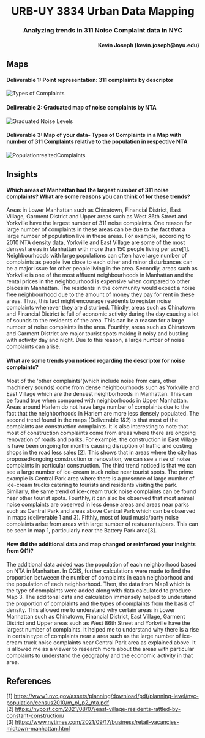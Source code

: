 
<h1 align="center">
URB-UY 3834 Urban Data Mapping </h1>

<h3 align="center"> Analyzing trends in 311 Noise Complaint data in NYC </h>
<h4 align="right"> Kevin Joseph (kevin.joseph@nyu.edu) </h>

## Maps

#### Deliverable 1: Point representation: 311 complaints by descriptor 

![Types of Complaints](https://user-images.githubusercontent.com/44895177/136876572-632a8873-d5dc-4831-b744-8f4c3aa4c613.png)

#### Deliverable 2: Graduated map of noise complaints by NTA

![Graduated Noise Levels](https://user-images.githubusercontent.com/44895177/136878247-65b495a5-7104-44f5-a6a9-aa3b96f45d8e.png)

#### Deliverable 3: Map of your data- Types of Complaints in a Map with number of 311 Complaints relative to the population in respective NTA

![PopulationrealtedComplaints](https://user-images.githubusercontent.com/44895177/136881732-b663fdf4-6112-4276-b546-80803aefe149.png)


## Insights

#### Which areas of Manhattan had the largest number of 311 noise complaints? What are some reasons you can think of for these trends?

Areas in Lower Manhattan such as Chinatown, Financial District, East Village, Garment District and Upper areas such as West 86th Street and Yorkville have the largest number of 311 noise complaints. One reason for large number of complaints in these areas can be due to the fact that a large number of population live in these areas. For example, according to 2010 NTA density data, Yorkville and East Village are some of the most densest areas in Manhattan with more than 150 people living per acre[1]. Neighbourhoods with large populations can often have large number of complaints as people live close to each other and minor disturbances can be a major issue for other people living in the area. Secondly, areas such as Yorkville is one of the most affluent neighbourhoods in Manhattan and the rental prices in the neighbourhood is expensive when compared to other places in Manhattan. The residents in the community would expect a noise free neighbourhood due to the amount of money they pay for rent in these areas. Thus, this fact might encourage residents to register noise complaints whenever they are disturbed. Thirdly, areas such as Chinatown and Financial District is full of economic activity during the day causing a lot of sounds to the residents of the area. This can be a reason for a large number of noise complaints in the area. Fourthly, areas such as Chinatown and Garment District are major tourist spots making it noisy and bustling with activity day and night. Due to this reason, a large number of noise complaints can arise.  

#### What are some trends you noticed regarding the descriptor for noise complaints?

Most of the 'other complaints'(which include noise from cars, other machinery sounds) come from dense neighbourhoods such as Yorkville and East Village which are the densest neighborhoods in Manhattan. This can be found true when compared with neighborhoods in Upper Manhattan. Areas around Harlem do not have large number of complaints due to the fact that the neighborhoods in Harlem are more less densely populated. The second trend found in the maps (Deliverable 1&2) is that most of the complaints are construction complaints. It is also interesting to note that most of construction complaints come from areas where there are ongoing renovation of roads and parks. For example, the construction in East Village is have been ongoing for months causing disruption of traffic and costing shops in the road less sales [2]. This shows that in areas where the city has proposed/ongoing construction or renovation, we can see a rise of noise complaints in particular construction. The third trend noticed is that we can see a large number of ice-cream truck noise near tourist spots. The prime example is Central Park area where there is a  presence of large number of ice-cream trucks catering to tourists and residents visiting the park. Similarly, the same trend of ice-cream truck noise complaints can be found near other tourist spots. Fourthly, it can also be observed that most animal noise complaints are observed in less dense areas and areas near parks such as Central Park and areas above Central Park which can be observed in maps (deliverable 1 and 3). Fifthly, most of loud music/party noise complaints arise from areas with large number of restuarants/bars. This can be seen in map 1, particularly near the Battery Park area[3].

#### How did the additional data and map changed or reinforced your insights from Q(1)?

The additional data added was the population of each neighborhood based on NTA in Manhattan. In QGIS, further calculations were made to find the proportion betweeen the number of complaints in each neighborhood and the population of each neighborhood. Then, the data from Map1 which is the type of complaints were added along with data calculated to produce Map 3. The additonal data and calculation immensely helped to understand the proportion of complaints and the types of complaints from the basis of density. This allowed me to understand why certain areas in Lower Manhattan such as Chinatown, Financial District, East Village, Garment District and Upper areas such as West 86th Street and Yorkville have the largest number of complaints. It helped me to understand why there is a rise in certain type of complaints near a area such as the large number of ice-cream truck noise complaints near Central Park area as explained above. It is allowed me as a viewer to research more about the areas with particular complaints to understand the geography and the economic activity in that area.


## References
[1] https://www1.nyc.gov/assets/planning/download/pdf/planning-level/nyc-population/census2010/m_pl_p2_nta.pdf 
<br> [2] https://nypost.com/2021/08/07/east-village-residents-rattled-by-constant-construction/ 
<br> [3] https://www.nytimes.com/2021/09/17/business/retail-vacancies-midtown-manhattan.html
